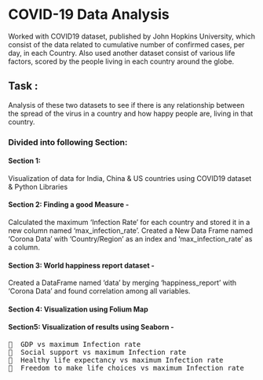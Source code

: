 # COVID-19 Data Analysis
 Worked with COVID19 dataset, published by John Hopkins University, which consist of the data related to cumulative number of confirmed cases, per day, in each Country. 
 Also used another dataset consist of various life factors, scored by the people living in each country around the globe. 
## Task :
Analysis of these two datasets to see if there is any relationship between the spread of the virus in a country and how happy people are, living in that country.

### Divided into following Section:
#### Section 1: 
Visualization of data for India, China & US countries using COVID19 dataset & Python Libraries

#### Section 2: Finding a good Measure - 
Calculated the maximum ‘Infection Rate’ for each country and stored it in a new column named ‘max_infection_rate’.
Created a New Data Frame named ‘Corona Data’ with ‘Country/Region’ as an index and ‘max_infection_rate’ as a column.

#### Section 3: World happiness report dataset -
Created a DataFrame named ‘data’ by merging ‘happiness_report’ with ‘Corona Data’ and found correlation among all variables.

#### Section 4: Visualization using Folium Map 
#### Section5: Visualization of results using Seaborn - 
<pre>  GDP vs maximum Infection rate
  Social support vs maximum Infection rate
  Healthy life expectancy vs maximum Infection rate
  Freedom to make life choices vs maximum Infection rate
</pre>
